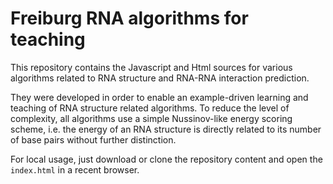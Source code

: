 # Freiburg RNA algorithms for teaching

This repository contains the Javascript and Html sources for various
algorithms related to RNA structure and RNA-RNA interaction prediction.

They were developed in order to enable an example-driven learning and teaching of
RNA structure related algorithms. To reduce the level of complexity,
all algorithms use a simple Nussinov-like energy scoring scheme, i.e.
the energy of an RNA structure is directly related to its number 
of base pairs without further distinction.

For local usage, just download or clone the repository content and open the
`index.html` in a recent browser.
